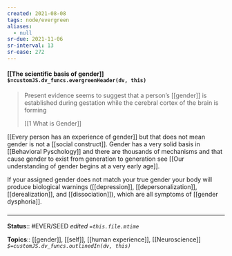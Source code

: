 ```yaml
---
created: 2021-08-08
tags: node/evergreen
aliases:
  - null
sr-due: 2021-11-06
sr-interval: 13
sr-ease: 272
---
```


#### [[The scientific basis of gender]] `$=customJS.dv_funcs.evergreenHeader(dv, this)`

> Present evidence seems to suggest that a person’s [[gender]] is established during gestation while the cerebral cortex of the brain is forming
> 
> [[1 What is Gender]] 

[[Every person has an experience of gender]] but that does not mean gender is not a [[social construct]]. Gender has a very solid basis in [[Behavioral Pyschology]] and there are thousands of mechanisms and that cause gender to exist from generation to generation see [[Our understanding of gender begins at a very early age]].

If your assigned gender does not match your true gender your body will produce biological warnings ([[depression]], [[depersonalization]], [[derealization]], and [[dissociation]]), which are all symptoms of [[gender dysphoria]].



### <hr class="footnote"/>

**Status**:: #EVER/SEED
*edited `=this.file.mtime`*

**Topics**:: [[gender]], [[self]], [[human experience]], [[Neuroscience]]
*`$=customJS.dv_funcs.outlinedIn(dv, this)`*

